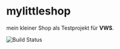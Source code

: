 # mylittleshop
mein kleiner Shop als Testprojekt für **VWS**.

<img src="https://travis-ci.org/flattman/mylittleshop.svg?branch=master" alt="Build Status" />
